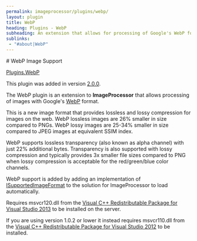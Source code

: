 ```yaml
---
permalink: imageprocessor/plugins/webp/
layout: plugin
title: WebP
heading: Plugins - WebP
subheading: An extension that allows for processing of Google's WebP format.
sublinks:
 - "#about|WebP"
---
```

<section id="about">
# WebP Image Support

<a href="https://nuget.org/packages/ImageProcessor.Plugins.WebP/" role="button" class="download" data-ga-category="Plugin Actions" data-ga-action="Plugin Links" data-ga-label="WebP Plugin Nuget Link"><i class="fa fa-download"></i>Plugins.WebP</a>

<div class="alert" role="alert">

This plugin was added in version [2.0.0](https://www.nuget.org/packages/ImageProcessor/2.0.0). 

</div>

The WebP plugin is an extension to **ImageProcessor** that allows processing of images with Google's [WebP](https://developers.google.com/speed/webp/) format.

This is a new image format that provides lossless and lossy compression for images on the web. WebP lossless images are 26% smaller in size compared to PNGs. 
WebP lossy images are 25-34% smaller in size compared to JPEG images at equivalent SSIM index. 
    
WebP supports lossless transparency (also known as alpha channel) with just 22% additional bytes. 
Transparency is also supported with lossy compression and typically provides 3x smaller file sizes compared to PNG when lossy compression is acceptable for the red/green/blue color channels.

WebP support is added by adding an implementation of <a href="../extending/#isupportedimageformat" rel="chapter">ISupportedImageFormat<i class="fa fa-file-text-o"></i></a> to the solution for ImageProcessor to load automatically.

<div class="alert" role="alert">

Requires msvcr120.dll from the [Visual C++ Redistributable Package for Visual Studio 2013](http://www.microsoft.com/en-us/download/details.aspx?id=40784) to be installed on the server.

If you are using version 1.0.2  or lower it instead requires msvcr110.dll from the [Visual C++ Redistributable Package for Visual Studio 2012](http://www.microsoft.com/en-us/download/details.aspx?id=30679) to be installed.

</div>

</section>
